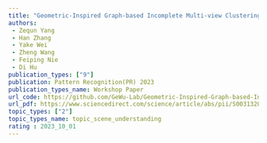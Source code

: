 ```yaml
---  
title: "Geometric-Inspired Graph-based Incomplete Multi-view Clustering"  
authors:  
 - Zequn Yang
 - Han Zhang
 - Yake Wei
 - Zheng Wang
 - Feiping Nie
 - Di Hu
publication_types: ["9"]  
publication: Pattern Recognition(PR) 2023
publication_types_name: Workshop Paper    
url_code: https://github.com/GeWu-Lab/Geometric-Inspired-Graph-based-Incomplete-Multi-view-Clustering
url_pdf: https://www.sciencedirect.com/science/article/abs/pii/S0031320323007793?dgcid=rss_sd_all
topic_types: ["2"]
topic_types_name: topic_scene_understanding
rating : 2023_10_01
---  
```

